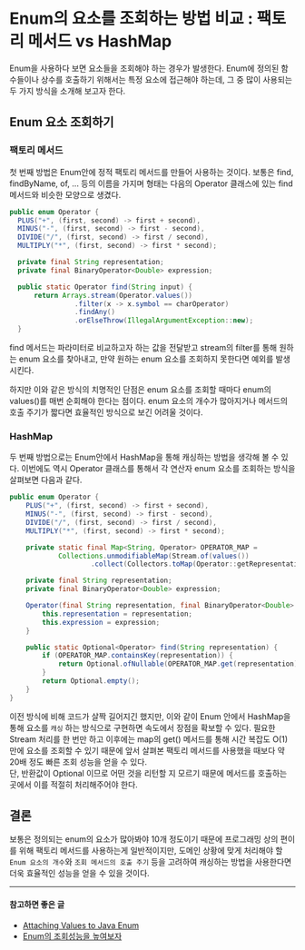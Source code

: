 # Enum의 요소를 조회하는 방법 비교 : 팩토리 메서드 vs HashMap

Enum을 사용하다 보면 요소들을 조회해야 하는 경우가 발생한다.
Enum에 정의된 함수들이나 상수를 호출하기 위해서는 특정 요소에 접근해야 하는데, 그 중 많이 사용되는 두 가지 방식을 소개해 보고자 한다.

## Enum 요소 조회하기 
### 팩토리 메서드
첫 번째 방법은 Enum안에 정적 팩토리 메서드를 만들어 사용하는 것이다.
보통은 find, findByName, of, ... 등의 이름을 가지며 형태는 다음의 Operator 클래스에 있는 find 메서드와 비슷한 모양으로 생겼다.

``` java
public enum Operator {
  PLUS("+", (first, second) -> first + second),
  MINUS("-", (first, second) -> first - second),
  DIVIDE("/", (first, second) -> first / second),
  MULTIPLY("*", (first, second) -> first * second);

  private final String representation;
  private final BinaryOperator<Double> expression;

  public static Operator find(String input) {
      return Arrays.stream(Operator.values())
                .filter(x -> x.symbol == charOperator)
                .findAny()
                .orElseThrow(IllegalArgumentException::new);
  }
```
find 메서드는 파라미터로 비교하고자 하는 값을 전달받고 stream의 filter를 통해 원하는 enum 요소를 찾아내고, 
만약 원하는 enum 요소를 조회하지 못한다면 예외를 발생시킨다. 

하지만 이와 같은 방식의 치명적인 단점은 enum 요소를 조회할 때마다 enum의 values()를 매번 순회해야 한다는 점이다. enum 요소의 개수가 많아지거나 메서드의 호출 주기가 짧다면 효율적인 방식으로 보긴 어려울 것이다.

### HashMap
두 번째 방법으로는 Enum안에서 HashMap을 통해 캐싱하는 방법을 생각해 볼 수 있다.
이번에도 역시 Operator 클래스를 통해서 각 연산자 enum 요소를 조회하는 방식을 살펴보면 다음과 같다.

``` java
public enum Operator {
    PLUS("+", (first, second) -> first + second),
    MINUS("-", (first, second) -> first - second),
    DIVIDE("/", (first, second) -> first / second),
    MULTIPLY("*", (first, second) -> first * second);

    private static final Map<String, Operator> OPERATOR_MAP =
            Collections.unmodifiableMap(Stream.of(values())
                    .collect(Collectors.toMap(Operator::getRepresentation, Function.identity())));

    private final String representation;
    private final BinaryOperator<Double> expression;

    Operator(final String representation, final BinaryOperator<Double> expression) {
        this.representation = representation;
        this.expression = expression;
    }

    public static Optional<Operator> find(String representation) {
        if (OPERATOR_MAP.containsKey(representation)) {
            return Optional.ofNullable(OPERATOR_MAP.get(representation));
        }
        return Optional.empty();
    }
}
```
이전 방식에 비해 코드가 살짝 길어지긴 했지만, 이와 같이 Enum 안에서 HashMap을 통해 요소를 `캐싱` 하는 방식으로 구현하면 속도에서 장점을 확보할 수 있다.
필요한 Stream 처리를 한 번만 하고 이후에는 map의 get() 메서드를 통해 시간 복잡도 O(1) 만에 요소를 조회할 수 있기 때문에 앞서 살펴본 팩토리 메서드를 사용했을 때보다 약 20배 정도 빠른 조회 성능을 얻을 수 있다.   
단, 반환값이 Optional 이므로 어떤 것을 리턴할 지 모르기 때문에 메서드를 호출하는 곳에서 이를 적절히 처리해주어야 한다.

## 결론
보통은 정의되는 enum의 요소가 많아봐야 10개 정도이기 때문에 프로그래밍 상의 편이를 위해 팩토리 메서드를 사용하는게 일반적이지만, 도메인 상황에 맞게 처리해야 할 `Enum 요소의 개수`와 `조회 메서드의 호출 주기` 등을 고려하여 캐싱하는 방법을 사용한다면 더욱 효율적인 성능을 얻을 수 있을 것이다.

---
#### 참고하면 좋은 글
- [Attaching Values to Java Enum](https://www.baeldung.com/java-enum-values)  
- [Enum의 조회성능을 높여보자](https://pjh3749.tistory.com/279)
